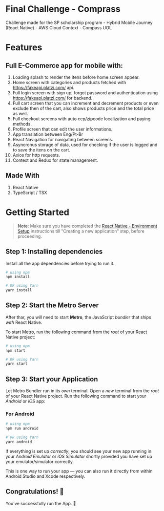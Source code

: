 # Final Challenge - Comprass 

Challenge made for the SP scholarship program - Hybrid Mobile Journey (React Native) - AWS Cloud Context - Compass UOL

# Features
## Full E-Commerce app for mobile with:
1. Loading splash to render the itens before home screen appear.
2. Home screen with categories and products fetched with https://fakeapi.platzi.com/ api.
3. Full login screen with sign up, forgot password and authentication using https://fakeapi.platzi.com/ for backend.
4. Full cart screen that you can increment and decrement products or even exclude then of the cart, also shows products price and the total price as well.
5. Full checkout screens with auto cep/zipcode localization and paying methods.
6. Profile screen that can edit the user informations.
7. App translation between Eng/Pt-Br
8. React Navigation for navigating between screens.
9. Asyncronus storage of data, used for checking if the user is logged and to save the itens on the cart.
10. Axios for http requests.
11. Context and Redux for state management.

## Made With
1. React Native
2. TypeScript / TSX

# Getting Started

>**Note**: Make sure you have completed the [React Native - Environment Setup](https://reactnative.dev/docs/environment-setup) instructions till "Creating a new application" step, before proceeding.

## Step 1: Installing dependencies

Install all the app dependencies before trying to run it.

```bash
# using npm
npm install

# OR using Yarn
yarn install
```

## Step 2: Start the Metro Server

After thar, you will need to start **Metro**, the JavaScript _bundler_ that ships _with_ React Native.

To start Metro, run the following command from the _root_ of your React Native project:

```bash
# using npm
npm start

# OR using Yarn
yarn start
```

## Step 3: Start your Application

Let Metro Bundler run in its _own_ terminal. Open a _new_ terminal from the _root_ of your React Native project. Run the following command to start your _Android_ or _iOS_ app:

### For Android

```bash
# using npm
npm run android

# OR using Yarn
yarn android
```
If everything is set up _correctly_, you should see your new app running in your _Android Emulator_ or _iOS Simulator_ shortly provided you have set up your emulator/simulator correctly.

This is one way to run your app — you can also run it directly from within Android Studio and Xcode respectively.

## Congratulations! :tada:

You've successfully run the App. :partying_face:
